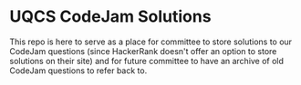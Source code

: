 # UQCS CodeJam Solutions

This repo is here to serve as a place for committee to store solutions to our CodeJam questions (since HackerRank doesn't offer an option to store solutions on their site) and for future committee to have an archive of old CodeJam questions to refer back to.